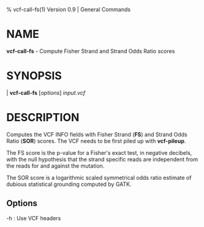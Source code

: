 % vcf-call-fs(1) Version 0.9 | General Commands

# NAME

**vcf-call-fs** - Compute Fisher Strand and Strand Odds Ratio scores

# SYNOPSIS

| **vcf-call-fs** \[_options_\] _input.vcf_

# DESCRIPTION

Computes the VCF INFO fields with Fisher Strand (**FS**) and Strand Odds Ratio (**SOR**) scores. The VCF needs to be first piled up with **vcf-pileup**.

The FS score is the p-value for a Fisher's exact test, in negative decibels, with the null hypothesis that the strand specific reads are independent from the reads for and against the mutation.

The SOR score is a logarithmic scaled symmetrical odds ratio estimate of dubious statistical grounding computed by GATK.

## Options

-h 
: Use VCF headers
